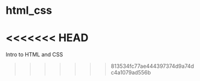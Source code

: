 # html_css
<<<<<<< HEAD
=======
Intro to HTML and CSS 
>>>>>>> 813534fc77ae444397374d9a74dc4a1079ad556b
